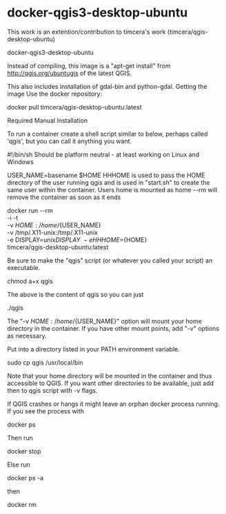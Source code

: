 # docker-qgis3-desktop-ubuntu

This work is an extention/contribution to timcera's work (timcera/qgis-desktop-ubuntu)

docker-qgis3-desktop-ubuntu

Instead of compiling, this image is a "apt-get install" from http://qgis.org/ubuntugis of the latest QGIS.

This also includes installation of gdal-bin and python-gdal.
Getting the image
Use the docker repository:

docker pull timcera/qgis-desktop-ubuntu:latest

Required Manual Installation

To run a container create a shell script similar to below, perhaps called 'qgis', but you can call it anything you want.

#!/bin/sh
Should be platform neutral - at least working on Linux and Windows

USER_NAME=basename $HOME
HHHOME is used to pass the HOME directory of the user running qgis
and is used in "start.sh" to create the same user within the container.
Users home is mounted as home
--rm will remove the container as soon as it ends

docker run --rm \
-i -t \
-v ${HOME}:/home/${USER_NAME} \
-v /tmp/.X11-unix:/tmp/.X11-unix \
-e DISPLAY=unix$DISPLAY \
-e HHHOME=${HOME} \
timcera/qgis-desktop-ubuntu:latest

Be sure to make the "qgis" script (or whatever you called your script) an executable.

chmod a+x qgis

The above is the content of qgis so you can just

./qgis

The "-v ${HOME}:/home/${USER_NAME}" option will mount your home directory in the container. If you have other mount points, add "-v" options as necessary.

Put into a directory listed in your PATH environment variable.

sudo cp qgis /usr/local/bin

Note that your home directory will be mounted in the container and thus accessible to QGIS. If you want other directories to be available, just add then to qgis script with -v flags.

If QGIS crashes or hangs it might leave an orphan docker process running. If you see the process with

docker ps

Then run

docker stop <process id or container name>

Else run

docker ps -a

then

docker rm <process id or container name>
